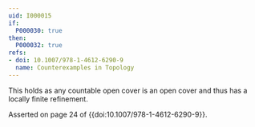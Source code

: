 ```yaml
---
uid: I000015
if:
  P000030: true
then:
  P000032: true
refs:
- doi: 10.1007/978-1-4612-6290-9
  name: Counterexamples in Topology
---
```


This holds as any countable open cover is an open cover and thus has a locally finite refinement.

Asserted on page 24 of {{doi:10.1007/978-1-4612-6290-9}}.
